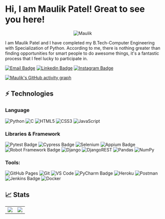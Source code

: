 # Hi, I am Maulik Patel! Great to see you here! 

<div>
<p align="center"> <img src="https://komarev.com/ghpvc/?username=maulikpatel9991&label=Profile%20views&color=0e75b6&style=flat" alt="Maulik" />
</div> 

I am Maulik Patel and I have completed my B.Tech-Computer Engineering with Specialization of Python. According to me, there is nothing greater than finding opportunities for smart people to do awesome things, it's a fantastic process that I feel lucky to participate in.

[![Email Badge](https://img.shields.io/badge/-Email-c14438?style=flat-square&logo=Gmail&logoColor=white&link=mailto:wwwpatelmaulik9991@gmail.com)](mailto:mailforpatelmaulik9991@gmail.com)
[![Linkedin Badge](https://img.shields.io/badge/-LinkedIn-blue?style=flat-square&logo=Linkedin&logoColor=white&link=https://www.linkedin.com/in/maulik-patel-04a122198/)](https://www.linkedin.com/in/maulik-patel-04a122198/)
[![Instagram Badge](https://img.shields.io/badge/-Instagram-purple?style=flat-square&logo=instagram&logoColor=white&link=https://instagram.com/maulik_0902/)](https://www.instagram.com/maulik_0902/)

[![Maulik's GitHub activity graph](https://github-readme-activity-graph.vercel.app/graph?username=maulikpatel9991&bg_color=000000&color=ffffff&line=51c85f&point=303030&area=true&hide_border=true&custom_title=Maulik's%20GitHub%20Activity&hide_total_contributions=true&hide_legend=true)](https://github.com/maulikpatel9991/)


<!-- ## 👨🏻‍💻 Coding Profiles

[![LeetCode](https://img.shields.io/badge/-LeetCode-FFA116?style=flat-square&logo=LeetCode&logoColor=black)](https://leetcode.com/thepranaygupta/)
[![GeeksForGeeks](https://img.shields.io/badge/-GeeksForGeeks-05CC47?style=flat-square&logo=GeeksForGeeks&logoColor=black)](https://auth.geeksforgeeks.org/user/thepranaygupta)
[![HackerRank](https://img.shields.io/badge/-HackerRank-2EC866?style=flat-square&logo=HackerRank&logoColor=white)](https://www.hackerrank.com/thepranaygupta)
[![CodeChef](https://img.shields.io/badge/-CodeChef-5B4638?style=flat-square&logo=CodeChef&logoColor=white)](https://www.codechef.com/users/thepranaygupta)

<img align='right' src="https://user-images.githubusercontent.com/64855541/133657615-ccb22336-f4db-408e-bc30-af7ff09608e7.png" width="280"> -->

## ⚡ Technologies

### Language

![Python](https://img.shields.io/badge/python-3670A0?style=for-the-badge&logo=python&logoColor=ffdd54)
![C](https://img.shields.io/badge/c-%2300599C.svg?style=for-the-badge&logo=c&logoColor=white)
![HTML5](https://img.shields.io/badge/html5-%23E34F26.svg?style=for-the-badge&logo=html5&logoColor=white)
![CSS3](https://img.shields.io/badge/css3-%231572B6.svg?style=for-the-badge&logo=css3&logoColor=white)
![JavaScript](https://img.shields.io/badge/javascript-%23323330.svg?style=for-the-badge&logo=javascript&logoColor=%23F7DF1E)

### Libraries & Framework

![Pytest Badge](https://img.shields.io/badge/pytest-%2300BFFF.svg?style=for-the-badge&logo=pytest&logoColor=white)
![Cypress Badge](https://img.shields.io/badge/cypress-%2317202C.svg?style=for-the-badge&logo=cypress&logoColor=white)
![Selenium](https://img.shields.io/badge/selenium-%2343B02A.svg?style=for-the-badge&logo=selenium&logoColor=white)
![Appium Badge](https://img.shields.io/badge/appium-%2300BFFF.svg?style=for-the-badge&logo=appium&logoColor=white)
![Robot Framework Badge](https://img.shields.io/badge/robot%20framework-%23000000.svg?style=for-the-badge&logo=robot-framework&logoColor=white)
![Django](https://img.shields.io/badge/django-%23092E20.svg?style=for-the-badge&logo=django&logoColor=white)
![DjangoREST](https://img.shields.io/badge/DJANGO-REST-ff1709?style=for-the-badge&logo=django&logoColor=white&color=ff1709&labelColor=gray)
![Pandas](https://img.shields.io/badge/pandas-%23150458.svg?style=for-the-badge&logo=pandas&logoColor=white)
![NumPy](https://img.shields.io/badge/numpy-%23013243.svg?style=for-the-badge&logo=numpy&logoColor=white)

### Tools:

![GitHub Pages](https://img.shields.io/badge/GitHub%20Pages-%23327FC7.svg?logo=github&style=flat-square&logoColor=white)
![Git](https://img.shields.io/badge/-Git-black?style=flat-square&logo=git)
![VS Code](https://img.shields.io/badge/-VS%20Code-007ACC?style=flat-square&logo=visual-studio-code)
![PyCharm Badge](https://img.shields.io/badge/pycharm-%23000000.svg?style=for-the-badge&logo=pycharm&logoColor=white)
![Heroku](https://img.shields.io/badge/Heroku%20-%23430098.svg?style=flat-square&logo=heroku&logoColor=white)
![Postman](https://img.shields.io/badge/Postman-FF6C37?logo=postman&logoColor=white)
![Jenkins Badge](https://img.shields.io/badge/jenkins-%232C5263.svg?style=for-the-badge&logo=jenkins&logoColor=white)
![Docker](https://img.shields.io/badge/-Docker-black?style=flat-square&logo=docker)


## 📈 Stats

<table>
<tr>
<td>
<img src="https://github-readme-stats.vercel.app/api?username=yashpatel-py&include_all_commits=true&count_private=true&show_icons=true&line_height=20&theme=tokyonight"/>
<td><img src="https://github-readme-stats.vercel.app/api/top-langs?username=maulikpatel9991&show_icons=true&locale=en&layout=compact&theme=tokyonight" />
</td>
</tr>
</table>

<!-- Sauce: https://github.com/alexandresanlim/Badges4-README.md-Profile -->
